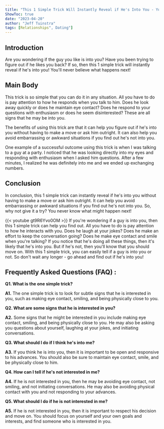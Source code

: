 ```yaml
---
title: "This 1 Simple Trick Will Instantly Reveal if He's Into You - You'll Never Believe What Happens Next!"
ShowToc: true 
date: "2023-04-20"
author: "Jeff Tuinstra" 
tags: [Relationships", Dating"]
---
```

## Introduction
Are you wondering if the guy you like is into you? Have you been trying to figure out if he likes you back? If so, then this 1 simple trick will instantly reveal if he's into you! You'll never believe what happens next!

## Main Body
This trick is so simple that you can do it in any situation. All you have to do is pay attention to how he responds when you talk to him. Does he look away quickly or does he maintain eye contact? Does he respond to your questions with enthusiasm or does he seem disinterested? These are all signs that he may be into you.

The benefits of using this trick are that it can help you figure out if he's into you without having to make a move or ask him outright. It can also help you avoid embarrassing or awkward situations if you find out he's not into you.

One example of a successful outcome using this trick is when I was talking to a guy at a party. I noticed that he was looking directly into my eyes and responding with enthusiasm when I asked him questions. After a few minutes, I realized he was definitely into me and we ended up exchanging numbers.

## Conclusion
In conclusion, this 1 simple trick can instantly reveal if he's into you without having to make a move or ask him outright. It can help you avoid embarrassing or awkward situations if you find out he's not into you. So, why not give it a try? You never know what might happen next!

{{< youtube gt9R6Yvo0OM >}} 
If you're wondering if a guy is into you, then this 1 simple trick can help you find out. All you have to do is pay attention to how he interacts with you. Does he laugh at your jokes? Does he make an effort to keep the conversation going? Does he make eye contact and smile when you're talking? If you notice that he's doing all these things, then it's likely that he's into you. But if he's not, then you'll know that you should move on. With this 1 simple trick, you can easily tell if a guy is into you or not. So don't wait any longer - go ahead and find out if he's into you!

## Frequently Asked Questions (FAQ) :
**Q1. What is the one simple trick?**

**A1.** The one simple trick is to look for subtle signs that he is interested in you, such as making eye contact, smiling, and being physically close to you.

**Q2. What are some signs that he is interested in you?**

**A2.** Some signs that he might be interested in you include making eye contact, smiling, and being physically close to you. He may also be asking you questions about yourself, laughing at your jokes, and initiating conversations. 

**Q3. What should I do if I think he's into me?**

**A3.** If you think he is into you, then it is important to be open and responsive to his advances. You should also be sure to maintain eye contact, smile, and be physically close to him. 

**Q4. How can I tell if he's not interested in me?**

**A4.** If he is not interested in you, then he may be avoiding eye contact, not smiling, and not initiating conversations. He may also be avoiding physical contact with you and not responding to your advances. 

**Q5. What should I do if he is not interested in me?**

**A5.** If he is not interested in you, then it is important to respect his decision and move on. You should focus on yourself and your own goals and interests, and find someone who is interested in you.





